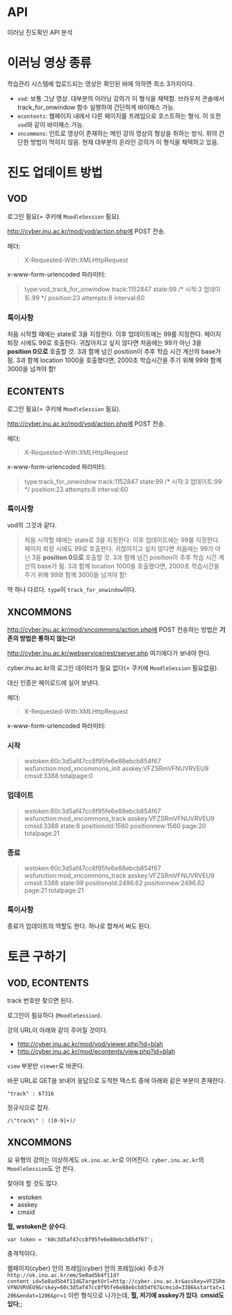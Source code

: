 # API

이러닝 진도확인 API 분석

# 이러닝 영상 종류

학습관리 시스템에 업로드되는 영상은 확인된 바에 의하면 최소 3가지이다.

- `vod`: 보통 그냥 영상. 대부분의 이러닝 강의가 이 형식을 채택함. 브라우저 콘솔에서 track_for_onwindow 함수 실행하여 간단하게 바이패스 가능.
- `econtents`: 웹페이지 내에서 다른 페이지를 프레임으로 호스트하는 형식. 이 또한 `vod`와 같이 바이패스 가능.
- `xncommons`: 인트로 영상이 존재하는 메인 강의 영상의 형상을 취하는 방식. 위의 간단한 방법이 먹히지 않음. 현재 대부분의 온라인 강의가 이 형식을 채택하고 있음.


# 진도 업데이트 방법

## VOD

로그인 필요(= 쿠키에 `MoodleSession` 필요).

http://cyber.inu.ac.kr/mod/vod/action.php에 POST 전송.

헤더:
> X-Requested-With:XMLHttpRequest

x-www-form-urlencoded 파라미터:
> type:vod_track_for_onwindow
track:1152847
state:99 /* 시작:3 업데이트:99  */
position:23
attempts:8
interval:60

### 특이사항

처음 시작할 때에는 state로 3을 지정한다. 이후 업데이트에는 99를 지정한다. 페이지 퇴장 시에도 99로 호출한다. 귀찮아지고 싶지 않다면 처음에는 99가 아닌 3을 **position 0으로** 호출할 것. 3과 함께 넘긴 position이 추후 학습 시간 계산의 base가 됨. 3과 함께 location 1000을 호출했다면, 2000초 학습시간을 주기 위해 99와 함께 3000을 넘겨야 함!


## ECONTENTS

로그인 필요(= 쿠키에 `MoodleSession` 필요).

http://cyber.inu.ac.kr/mod/vod/action.php에 POST 전송.

헤더:
> X-Requested-With:XMLHttpRequest

x-www-form-urlencoded 파라미터:
> type:track_for_onwindow
track:1152847
state:99 /* 시작:3 업데이트:99  */
position:23
attempts:8
interval:60

### 특이사항

vod의 그것과 같다.

> 처음 시작할 때에는 state로 3을 지정한다. 이후 업데이트에는 99를 지정한다. 페이지 퇴장 시에도 99로 호출한다. 귀찮아지고 싶지 않다면 처음에는 99가 아닌 3을 **position 0으로** 호출할 것. 3과 함께 넘긴 position이 추후 학습 시간 계산의 base가 됨. 3과 함께 location 1000을 호출했다면, 2000초 학습시간을 주기 위해 99와 함께 3000을 넘겨야 함!

딱 하나 다르다. `type`이 `track_for_onwindow`이다.

## XNCOMMONS

http://cyber.inu.ac.kr/mod/xncommons/action.php에 POST 전송하는 방법은 **기존의 방법은 통하지 않는다!**

http://cyber.inu.ac.kr/webservice/rest/server.php 여기에다가 보내야 한다.

cyber.inu.ac.kr의 로그인 데이터가 필요 없다(= 쿠키에 `MoodleSession` 필요없음).

대신 인증은 페이로드에 실어 보낸다.

헤더:
> X-Requested-With:XMLHttpRequest

x-www-form-urlencoded 파라미터:

### 시작

> wstoken:60c3d5af47cc8f95fe6e88ebcb854f67
wsfunction:mod_xncommons_init
asskey:VFZSRmVFNUVRVEU9
cmsid:3388
totalpage:0

### 업데이트

> wstoken:60c3d5af47cc8f95fe6e88ebcb854f67
wsfunction:mod_xncommons_track
asskey:VFZSRmVFNUVRVEU9
cmsid:3388
state:8
positionold:1560
positionnew:1560
page:20
totalpage:21

### 종료

> wstoken:60c3d5af47cc8f95fe6e88ebcb854f67
wsfunction:mod_xncommons_track
asskey:VFZSRmVFNUVRVEU9
cmsid:3388
state:99
positionold:2496.62
positionnew:2496.62
page:21
totalpage:21

### 특이사항

종료가 업데이트의 역할도 한다. 하나로 합쳐서 써도 된다.

# 토큰 구하기

## VOD, ECONTENTS

track 번호만 찾으면 된다.

로그인이 필요하다 (`MoodleSession`).

강의 URL이 아래와 같이 주어질 것이다.

- http://cyber.inu.ac.kr/mod/vod/viewer.php?id=blah
- http://cyber.inu.ac.kr/mod/econtents/view.php?id=blah

`view` 부분만 `viewer`로 바꾼다.

바꾼 URL로 GET을 보내어 응답으로 도착한 텍스트 중에 아래와 같은 부분이 존재한다.

`"track" : 67316`

정규식으로 잡자.

`/\"track\" : ([0-9]+)/`

## XNCOMMONS

요 유형의 강의는 이상하게도 `ok.inu.ac.kr`로 이어진다. `cyber.inu.ac.kr`의 `MoodleSession`도 안 쓴다.

찾아야 할 것도 많다.

- wstoken
- asskey
- cmsid

**헐, wstoken은 상수다.**
~~~
var token = '60c3d5af47cc8f95fe6e88ebcb854f67';
~~~

충격적이다.

웹페이지(cyber) 안의 프레임(cyber) 안의 프레임(ok) 주소가 `http://ok.inu.ac.kr/em/5e8ad5b4f11d?content_id=5e8ad5b4f11d&TargetUrl=http://cyber.inu.ac.kr&asskey=VFZSRmVFNUVRVEU9&rskey=60c3d5af47cc8f95fe6e88ebcb854f67&cmsid=3386&startat=1206&endat=1206&pr=1` 이런 형식으로 나가는데, **헐, 저기에 asskey가 있다**. **cmsid도 있다**;;
